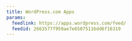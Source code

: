 ```yaml
---
title: WordPress.com Apps
params:
  feedlink: https://apps.wordpress.com/feed/
  feedid: 2663577f959ae7e65075116dd6f16319
---
```

